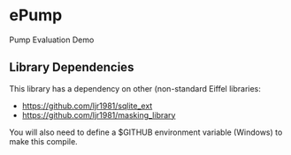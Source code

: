 # ePump
Pump Evaluation Demo

## Library Dependencies
This library has a dependency on other (non-standard Eiffel libraries: 

* https://github.com/ljr1981/sqlite_ext
* https://github.com/ljr1981/masking_library

You will also need to define a $GITHUB environment variable (Windows) to make this compile.
